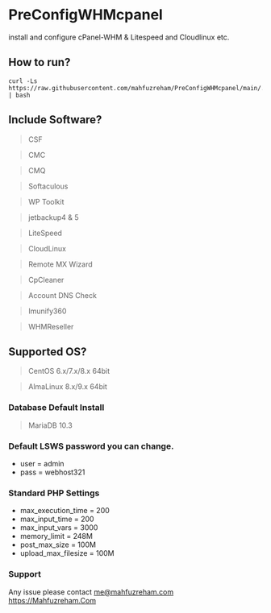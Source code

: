 # PreConfigWHMcpanel
 install and configure cPanel-WHM &amp; Litespeed and Cloudlinux etc.


## How to run?

```
curl -Ls https://raw.githubusercontent.com/mahfuzreham/PreConfigWHMcpanel/main/.conf.sh | bash
```
## Include Software?
> CSF

> CMC 

> CMQ 

> Softaculous

> WP Toolkit

> jetbackup4 & 5

> LiteSpeed 

> CloudLinux 

> Remote MX Wizard

> CpCleaner

> Account DNS Check

> Imunify360 

> WHMReseller 

## Supported OS?
> CentOS 6.x/7.x/8.x 64bit

> AlmaLinux 8.x/9.x 64bit




### Database Default Install
> MariaDB 10.3

### Default LSWS password you can change.
* user = admin
* pass = webhost321

### Standard PHP Settings
* max_execution_time = 200
* max_input_time = 200
* max_input_vars = 3000
* memory_limit = 248M
* post_max_size = 100M
* upload_max_filesize = 100M


### Support

Any issue please contact me@mahfuzreham.com
https://Mahfuzreham.Com
